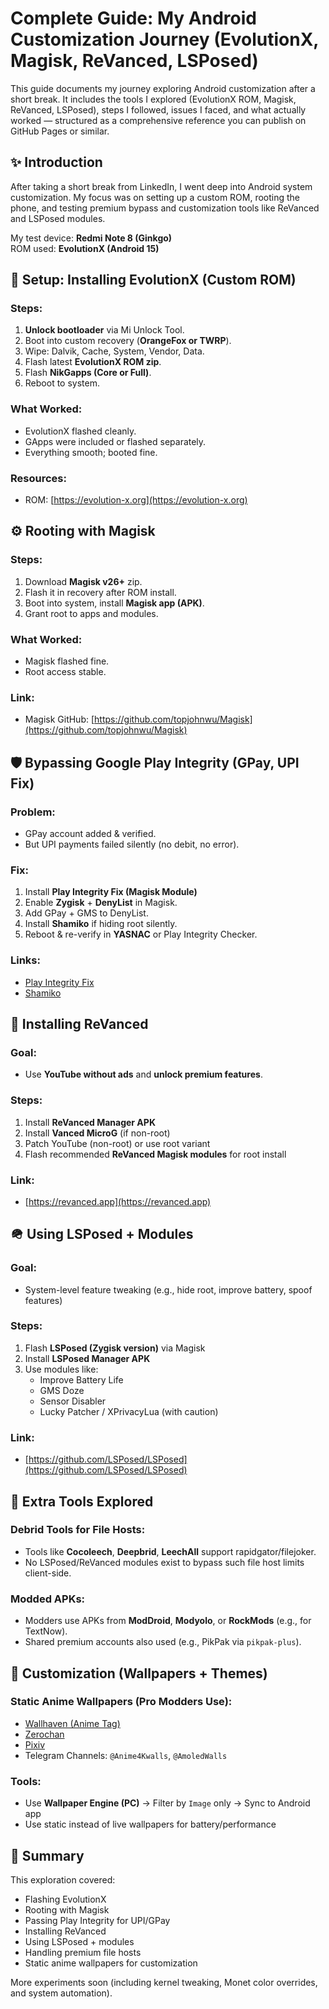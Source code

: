 # Complete Guide: My Android Customization Journey (EvolutionX, Magisk, ReVanced, LSPosed)

This guide documents my journey exploring Android customization after a short break. It includes the tools I explored (EvolutionX ROM, Magisk, ReVanced, LSPosed), steps I followed, issues I faced, and what actually worked — structured as a comprehensive reference you can publish on GitHub Pages or similar.



## ✨ Introduction
After taking a short break from LinkedIn, I went deep into Android system customization. My focus was on setting up a custom ROM, rooting the phone, and testing premium bypass and customization tools like ReVanced and LSPosed modules.

My test device: **Redmi Note 8 (Ginkgo)**  
ROM used: **EvolutionX (Android 15)**



## 🚀 Setup: Installing EvolutionX (Custom ROM)

### Steps:
1. **Unlock bootloader** via Mi Unlock Tool.
2. Boot into custom recovery (**OrangeFox or TWRP**).
3. Wipe: Dalvik, Cache, System, Vendor, Data.
4. Flash latest **EvolutionX ROM zip**.
5. Flash **NikGapps (Core or Full)**.
6. Reboot to system.

### What Worked:
- EvolutionX flashed cleanly.
- GApps were included or flashed separately.
- Everything smooth; booted fine.

### Resources:
- ROM: [https://evolution-x.org](https://evolution-x.org)



## ⚙️ Rooting with Magisk

### Steps:
1. Download **Magisk v26+** zip.
2. Flash it in recovery after ROM install.
3. Boot into system, install **Magisk app (APK)**.
4. Grant root to apps and modules.

### What Worked:
- Magisk flashed fine.
- Root access stable.

### Link:
- Magisk GitHub: [https://github.com/topjohnwu/Magisk](https://github.com/topjohnwu/Magisk)



## 🛡️ Bypassing Google Play Integrity (GPay, UPI Fix)

### Problem:
- GPay account added & verified.
- But UPI payments failed silently (no debit, no error).

### Fix:
1. Install **Play Integrity Fix (Magisk Module)**
2. Enable **Zygisk** + **DenyList** in Magisk.
3. Add GPay + GMS to DenyList.
4. Install **Shamiko** if hiding root silently.
5. Reboot & re-verify in **YASNAC** or Play Integrity Checker.

### Links:
- [Play Integrity Fix](https://github.com/kdrag0n/play-integrity-fix)
- [Shamiko](https://github.com/LSPosed/LSPosed.github.io/wiki/Shamiko)



## 🌟 Installing ReVanced

### Goal:
- Use **YouTube without ads** and **unlock premium features**.

### Steps:
1. Install **ReVanced Manager APK**
2. Install **Vanced MicroG** (if non-root)
3. Patch YouTube (non-root) or use root variant
4. Flash recommended **ReVanced Magisk modules** for root install

### Link:
- [https://revanced.app](https://revanced.app)



## 🪖 Using LSPosed + Modules

### Goal:
- System-level feature tweaking (e.g., hide root, improve battery, spoof features)

### Steps:
1. Flash **LSPosed (Zygisk version)** via Magisk
2. Install **LSPosed Manager APK**
3. Use modules like:
   - Improve Battery Life
   - GMS Doze
   - Sensor Disabler
   - Lucky Patcher / XPrivacyLua (with caution)

### Link:
- [https://github.com/LSPosed/LSPosed](https://github.com/LSPosed/LSPosed)



## 🚀 Extra Tools Explored

### Debrid Tools for File Hosts:
- Tools like **Cocoleech**, **Deepbrid**, **LeechAll** support rapidgator/filejoker.
- No LSPosed/ReVanced modules exist to bypass such file host limits client-side.

### Modded APKs:
- Modders use APKs from **ModDroid**, **Modyolo**, or **RockMods** (e.g., for TextNow).
- Shared premium accounts also used (e.g., PikPak via `pikpak-plus`).


## 🎨 Customization (Wallpapers + Themes)

### Static Anime Wallpapers (Pro Modders Use):
- [Wallhaven (Anime Tag)](https://wallhaven.cc/search?q=anime&categories=111&purity=100&sorting=toplist)
- [Zerochan](https://www.zerochan.net)
- [Pixiv](https://www.pixiv.net)
- Telegram Channels: `@Anime4Kwalls`, `@AmoledWalls`

### Tools:
- Use **Wallpaper Engine (PC)** → Filter by `Image` only → Sync to Android app
- Use static instead of live wallpapers for battery/performance




## 📆 Summary
This exploration covered:
- Flashing EvolutionX
- Rooting with Magisk
- Passing Play Integrity for UPI/GPay
- Installing ReVanced
- Using LSPosed + modules
- Handling premium file hosts
- Static anime wallpapers for customization

More experiments soon (including kernel tweaking, Monet color overrides, and system automation).

